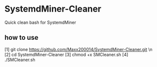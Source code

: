 # SystemdMiner-Cleaner
Quick clean bash for SystemdMiner

## how to use
[1] git clone https://github.com/Maxx200014/SystemdMiner-Cleaner.git \n
[2] cd SystemdMiner-Cleaner
[3] chmod +x SMCleaner.sh
[4] ./SMCleaner.sh
